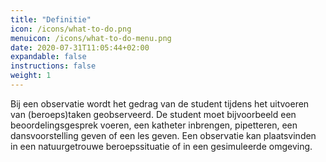 ```yaml
---
title: "Definitie"
icon: /icons/what-to-do.png
menuicon: /icons/what-to-do-menu.png
date: 2020-07-31T11:05:44+02:00
expandable: false
instructions: false
weight: 1
---
```


Bij een observatie wordt het gedrag van de student tijdens het uitvoeren van (beroeps)taken geobserveerd. De student moet bijvoorbeeld een beoordelingsgesprek voeren, een katheter inbrengen, pipetteren, een dansvoorstelling geven of een les geven. Een observatie kan plaatsvinden in een natuurgetrouwe beroepssituatie of in een gesimuleerde omgeving.
